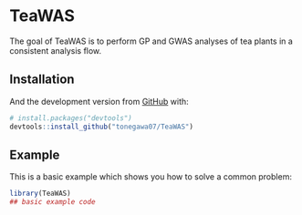 
<!-- README.md is generated from README.Rmd. Please edit that file -->

# TeaWAS

<!-- badges: start -->
<!-- badges: end -->

The goal of TeaWAS is to perform GP and GWAS analyses of tea plants in a
consistent analysis flow.

## Installation

<!-- You can install the released version of TeaWAS from [CRAN](https://CRAN.R-project.org) with: -->
<!-- ``` r -->
<!-- install.packages("TeaWAS") -->
<!-- ``` -->

And the development version from [GitHub](https://github.com/) with:

``` r
# install.packages("devtools")
devtools::install_github("tonegawa07/TeaWAS")
```

## Example

This is a basic example which shows you how to solve a common problem:

``` r
library(TeaWAS)
## basic example code
```
